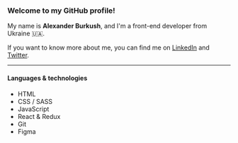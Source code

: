### Welcome to my GitHub profile!

My name is **Alexander Burkush**, and I'm a front-end developer from Ukraine 🇺🇦.

If you want to know more about me, you can find me on [LinkedIn](https://www.linkedin.com/in/alexander-burkush/) and [Twitter](https://twitter.com/alexburkush).

---

#### Languages & technologies

* HTML
* CSS / SASS
* JavaScript
* React & Redux
* Git
* Figma
